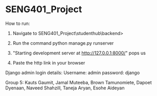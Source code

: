 # SENG401_Project

How to run:


1) Navigate to SENG401_Project\studenthub\backend>


2) Run the command python manage.py runserver


3) "Starting development server at http://127.0.0.1:8000/" pops us


4) Paste the http link in your browser

Django admin login details:
Username: admin
password: django


Group 5:
Kauts Gaumit,
Jamal Muteeba,
Brown Tamunomiete,
Dapoet Dyenaan,
Naveed Shahzill,
Taneja Aryan,
Esohe Aideyan
